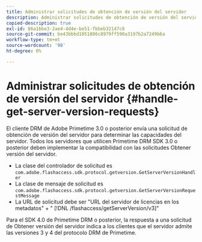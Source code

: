 ```yaml
---
title: Administrar solicitudes de obtención de versión del servidor
description: Administrar solicitudes de obtención de versión del servidor
copied-description: true
exl-id: 86a1bbe3-2ae4-4d4e-be51-fbbeb32147c8
source-git-commit: be43bbbd1051886c8979ff590a3197b2a7249b6a
workflow-type: tm+mt
source-wordcount: '98'
ht-degree: 0%

---
```


# Administrar solicitudes de obtención de versión del servidor {#handle-get-server-version-requests}

El cliente DRM de Adobe Primetime 3.0 o posterior envía una solicitud de obtención de versión del servidor para determinar las capacidades del servidor. Todos los servidores que utilicen Primetime DRM SDK 3.0 o posterior deben implementar la compatibilidad con las solicitudes Obtener versión del servidor.

* La clase del controlador de solicitud es `com.adobe.flashaccess.sdk.protocol.getversion.GetServerVersionHandler`
* La clase de mensaje de solicitud es `com.adobe.flashaccess.sdk.protocol.getversion.GetServerVersionRequestMessage`
* La URL de solicitud debe ser &quot;URL del servidor de licencias en los metadatos&quot; + &quot; [!DNL /flashaccess/getServerVersion/v3]&quot;

Para el SDK 4.0 de Primetime DRM o posterior, la respuesta a una solicitud de Obtener versión del servidor indica a los clientes que el servidor admite las versiones 3 y 4 del protocolo DRM de Primetime.
